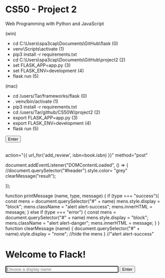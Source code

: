 # CS50 - Project 2

Web Programming with Python and JavaScript

(win)
- cd C:\Users\spa3cap\Documents\GitHub\flask (0)
- venv\Scripts\activate (1)
- pip3 install -r requirements.txt
- cd C:\Users\spa3cap\Documents\GitHub\project2 (2)
- set FLASK_APP=app.py (3)
- set FLASK_ENV=development (4)
- flask run (5)

(mac)
- cd /users/Tar/frameworks/flask (0)
- . venv/bin/activate (1)
- pip3 install -r requirements.txt
- cd /users/Tar/github/CS50W/project2 (2)
- export FLASK_APP=app.py (3)
- export FLASK_ENV=development (4)
- flask run (5)


<button class="btn btn-primary" id="enter"> Enter </button>
<br> <br>
<p id="text"> </p>

action="{{ url_for('add_review', isbn=book.isbn) }}" method="post"

 <div class="alert alert-danger" id="result"> </div>

document.addEventListener("DOMContentLoaded", () => {
    //document.querySelector("#header").style.color= "grey"
    clearMessage("result");

});

function printMessage (name, type, message) {
    if (type === "success"){
        const mens = document.querySelector("#" + name)
        mens.style.display = "block";
        mens.className = "alert alert-success";
        mens.innerHTML = message;
    } else if (type === "error") {
        const mens = document.querySelector("#" + name)
        mens.style.display = "block";
        mens.className = "alert alert-danger";
        mens.innerHTML = message;
    }
}
function clearMessage (name)
{
    document.querySelector("#" + name).style.display = "none"; //hide the mens
}
//"alert alert-success"
 <div id="login" class="container pt-4">
        <h1 id="header"> Welcome to Flack! </h1>
        <div class="form-inline bt-3">
            <input class="form-control mt-3" id="displayName" name="displayName" autocomplete="off" autofocus
                    placeholder="Choose a display name" type="text" style="width: 70%;">
            <input class="btn btn-primary mt-3 ml-3" id="enter" type="submit" value="Enter">
        </div>
    </div>
